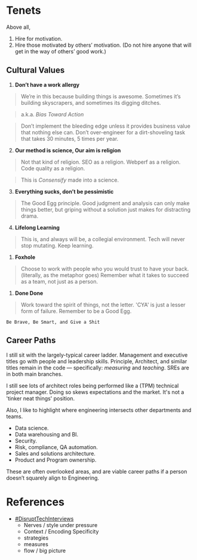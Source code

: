 # Tenets

Above all, 

1. Hire for motivation.
2. Hire those motivated by others’ motivation. (Do not hire anyone that will get in the way of others’ good work.)


## Cultural Values

1. **Don’t have a work allergy**

  > We’re in this because building things is awesome. Sometimes it’s building skyscrapers, and sometimes its digging ditches. 
  
  > a.k.a. _Bias Toward Action_
  
  > Don’t implement the bleeding edge unless it provides business value that nothing else can. Don’t over-engineer for a dirt-shoveling task that takes 30 minutes, 5 times per year. 

2. **Our method is science, Our aim is religion**

  > Not that kind of religion. SEO as a religion.  Webperf as a religion.  Code quality as a religion.
  
  > This is _Consensify_ made into a science.

3. **Everything sucks, don’t be pessimistic**

  > The Good Egg principle.  Good judgment and analysis can only make things better, but griping without a solution just makes for distracting drama.

4. **Lifelong Learning**

  > This is, and always will be, a collegial environment. Tech will never stop mutating. Keep learning. 

1. **Foxhole**

  > Choose to work with people who you would trust to have your back. (literally, as the metaphor goes) Remember what it takes to succeed as a team, not just as a person.

1. **Done Done**

  > Work toward the spirit of things, not the letter.  'CYA' is just a lesser form of failure. Remember to be a Good Egg.


``` 
Be Brave, Be Smart, and Give a Shit
```

## Career Paths

I still sit with the largely-typical career ladder.  Management and executive titles go with people and leadership skills.  Principle, Architect, and similar titles remain in the code — specifically: *measuring* and *teaching*.  SREs are in both main branches. 

I still see lots of architect roles being performed like a (TPM) technical project manager.  Doing so skews expectations and the market.  It's not a 'tinker neat things' position.

Also, I like to highlight where engineering intersects other departments and teams.  

* Data science.
* Data warehousing and BI.
* Security.
* Risk, compliance, QA automation.
* Sales and solutions architecture.
* Product and Program ownership. 

These are often overlooked areas, and are viable career paths if a person doesn’t squarely align to Engineering. 

# References

* [#DisruptTechInterviews](https://matt.sh/disrupt-tech-interviews)
  * Nerves / style under pressure
  * Context / Encoding Specificity
  * strategies
  * measures
  * flow / big picture